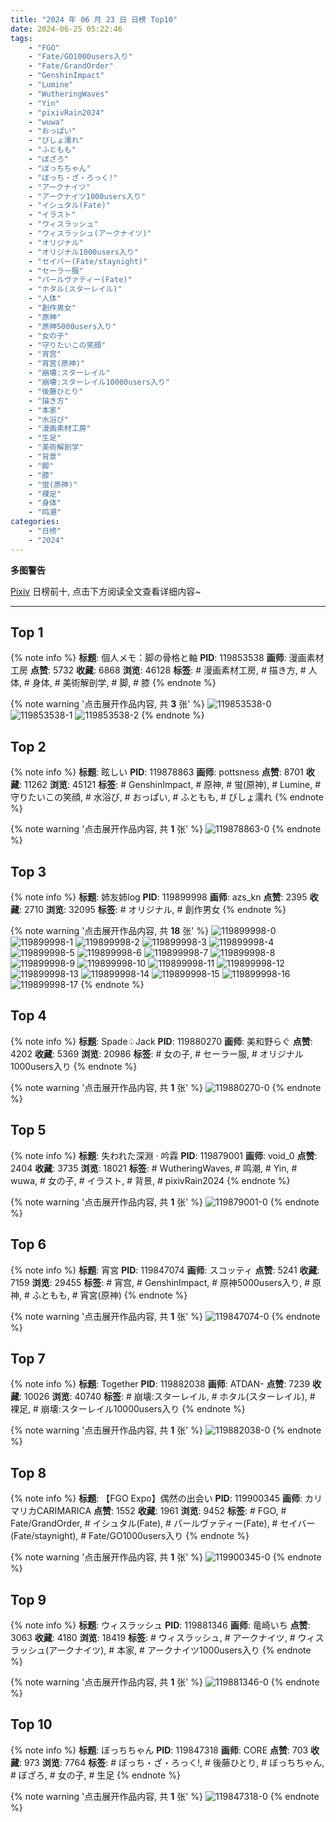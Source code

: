 ```yaml
---
title: "2024 年 06 月 23 日 日榜 Top10"
date: 2024-06-25 05:22:46
tags:
    - "FGO"
    - "Fate/GO1000users入り"
    - "Fate/GrandOrder"
    - "GenshinImpact"
    - "Lumine"
    - "WutheringWaves"
    - "Yin"
    - "pixivRain2024"
    - "wuwa"
    - "おっぱい"
    - "びしょ濡れ"
    - "ふともも"
    - "ぼざろ"
    - "ぼっちちゃん"
    - "ぼっち・ざ・ろっく!"
    - "アークナイツ"
    - "アークナイツ1000users入り"
    - "イシュタル(Fate)"
    - "イラスト"
    - "ウィスラッシュ"
    - "ウィスラッシュ(アークナイツ)"
    - "オリジナル"
    - "オリジナル1000users入り"
    - "セイバー(Fate/staynight)"
    - "セーラー服"
    - "パールヴァティー(Fate)"
    - "ホタル(スターレイル)"
    - "人体"
    - "創作男女"
    - "原神"
    - "原神5000users入り"
    - "女の子"
    - "守りたいこの笑顔"
    - "宵宫"
    - "宵宮(原神)"
    - "崩壊:スターレイル"
    - "崩壊:スターレイル10000users入り"
    - "後藤ひとり"
    - "描き方"
    - "本家"
    - "水浴び"
    - "漫画素材工房"
    - "生足"
    - "美術解剖学"
    - "背景"
    - "脚"
    - "膝"
    - "蛍(原神)"
    - "裸足"
    - "身体"
    - "鸣潮"
categories:
    - "日榜"
    - "2024"
---
```


<i class="fa fa-triangle-exclamation"></i>**多图警告**<i class="fa fa-triangle-exclamation"></i>

[Pixiv](https://www.pixiv.net/) 日榜前十, 点击下方阅读全文查看详细内容~

<!-- more -->

---

## Top 1

{% note info %}
**标题**: 個人メモ：脚の骨格と軸
**PID**: 119853538 **画师**: 漫画素材工房
**点赞**: 5732 **收藏**: 6868 **浏览**: 46128
**标签**: # 漫画素材工房, # 描き方, # 人体, # 身体, # 美術解剖学, # 脚, # 膝
{% endnote %}

{% note warning '点击展开作品内容, 共 **3** 张' %}
![119853538-0](https://i.pixiv.re/img-original/img/2024/06/22/06/00/08/119853538_p0.jpg)
![119853538-1](https://i.pixiv.re/img-original/img/2024/06/22/06/00/08/119853538_p1.jpg)
![119853538-2](https://i.pixiv.re/img-original/img/2024/06/22/06/00/08/119853538_p2.jpg)
{% endnote %}

## Top 2

{% note info %}
**标题**: 眩しい
**PID**: 119878863 **画师**: pottsness
**点赞**: 8701 **收藏**: 11262 **浏览**: 45121
**标签**: # GenshinImpact, # 原神, # 蛍(原神), # Lumine, # 守りたいこの笑顔, # 水浴び, # おっぱい, # ふともも, # びしょ濡れ
{% endnote %}

{% note warning '点击展开作品内容, 共 **1** 张' %}
![119878863-0](https://i.pixiv.re/img-original/img/2024/06/23/00/00/09/119878863_p0.jpg)
{% endnote %}

## Top 3

{% note info %}
**标题**: 姉友姉log
**PID**: 119899998 **画师**: azs_kn
**点赞**: 2395 **收藏**: 2710 **浏览**: 32095
**标签**: # オリジナル, # 創作男女
{% endnote %}

{% note warning '点击展开作品内容, 共 **18** 张' %}
![119899998-0](https://i.pixiv.re/img-original/img/2024/06/23/17/17/55/119899998_p0.jpg)
![119899998-1](https://i.pixiv.re/img-original/img/2024/06/23/17/17/55/119899998_p1.jpg)
![119899998-2](https://i.pixiv.re/img-original/img/2024/06/23/17/17/55/119899998_p2.jpg)
![119899998-3](https://i.pixiv.re/img-original/img/2024/06/23/17/17/55/119899998_p3.jpg)
![119899998-4](https://i.pixiv.re/img-original/img/2024/06/23/17/17/55/119899998_p4.jpg)
![119899998-5](https://i.pixiv.re/img-original/img/2024/06/23/17/17/55/119899998_p5.jpg)
![119899998-6](https://i.pixiv.re/img-original/img/2024/06/23/17/17/55/119899998_p6.jpg)
![119899998-7](https://i.pixiv.re/img-original/img/2024/06/23/17/17/55/119899998_p7.jpg)
![119899998-8](https://i.pixiv.re/img-original/img/2024/06/23/17/17/55/119899998_p8.jpg)
![119899998-9](https://i.pixiv.re/img-original/img/2024/06/23/17/17/55/119899998_p9.jpg)
![119899998-10](https://i.pixiv.re/img-original/img/2024/06/23/17/17/55/119899998_p10.jpg)
![119899998-11](https://i.pixiv.re/img-original/img/2024/06/23/17/17/55/119899998_p11.jpg)
![119899998-12](https://i.pixiv.re/img-original/img/2024/06/23/17/17/55/119899998_p12.jpg)
![119899998-13](https://i.pixiv.re/img-original/img/2024/06/23/17/17/55/119899998_p13.jpg)
![119899998-14](https://i.pixiv.re/img-original/img/2024/06/23/17/17/55/119899998_p14.jpg)
![119899998-15](https://i.pixiv.re/img-original/img/2024/06/23/17/17/55/119899998_p15.jpg)
![119899998-16](https://i.pixiv.re/img-original/img/2024/06/23/17/17/55/119899998_p16.jpg)
![119899998-17](https://i.pixiv.re/img-original/img/2024/06/23/17/17/55/119899998_p17.jpg)
{% endnote %}

## Top 4

{% note info %}
**标题**: Spade♤Jack
**PID**: 119880270 **画师**: 美和野らぐ
**点赞**: 4202 **收藏**: 5369 **浏览**: 20986
**标签**: # 女の子, # セーラー服, # オリジナル1000users入り
{% endnote %}

{% note warning '点击展开作品内容, 共 **1** 张' %}
![119880270-0](https://i.pixiv.re/img-original/img/2024/06/23/00/29/14/119880270_p0.png)
{% endnote %}

## Top 5

{% note info %}
**标题**: 失われた深淵 · 吟霖
**PID**: 119879001 **画师**: void_0
**点赞**: 2404 **收藏**: 3735 **浏览**: 18021
**标签**: # WutheringWaves, # 鸣潮, # Yin, # wuwa, # 女の子, # イラスト, # 背景, # pixivRain2024
{% endnote %}

{% note warning '点击展开作品内容, 共 **1** 张' %}
![119879001-0](https://i.pixiv.re/img-original/img/2024/06/23/00/00/41/119879001_p0.jpg)
{% endnote %}

## Top 6

{% note info %}
**标题**: 宵宮
**PID**: 119847074 **画师**: スコッティ
**点赞**: 5241 **收藏**: 7159 **浏览**: 29455
**标签**: # 宵宫, # GenshinImpact, # 原神5000users入り, # 原神, # ふともも, # 宵宮(原神)
{% endnote %}

{% note warning '点击展开作品内容, 共 **1** 张' %}
![119847074-0](https://i.pixiv.re/img-original/img/2024/06/22/00/00/35/119847074_p0.jpg)
{% endnote %}

## Top 7

{% note info %}
**标题**: Together
**PID**: 119882038 **画师**: ATDAN-
**点赞**: 7239 **收藏**: 10026 **浏览**: 40740
**标签**: # 崩壊:スターレイル, # ホタル(スターレイル), # 裸足, # 崩壊:スターレイル10000users入り
{% endnote %}

{% note warning '点击展开作品内容, 共 **1** 张' %}
![119882038-0](https://i.pixiv.re/img-original/img/2024/06/23/01/32/27/119882038_p0.png)
{% endnote %}

## Top 8

{% note info %}
**标题**: 【FGO Expo】偶然の出会い
**PID**: 119900345 **画师**: カリマリカCARIMARICA
**点赞**: 1552 **收藏**: 1961 **浏览**: 9452
**标签**: # FGO, # Fate/GrandOrder, # イシュタル(Fate), # パールヴァティー(Fate), # セイバー(Fate/staynight), # Fate/GO1000users入り
{% endnote %}

{% note warning '点击展开作品内容, 共 **1** 张' %}
![119900345-0](https://i.pixiv.re/img-original/img/2024/06/23/17/27/57/119900345_p0.jpg)
{% endnote %}

## Top 9

{% note info %}
**标题**: ウィスラッシュ
**PID**: 119881346 **画师**: 竜崎いち
**点赞**: 3063 **收藏**: 4180 **浏览**: 18419
**标签**: # ウィスラッシュ, # アークナイツ, # ウィスラッシュ(アークナイツ), # 本家, # アークナイツ1000users入り
{% endnote %}

{% note warning '点击展开作品内容, 共 **1** 张' %}
![119881346-0](https://i.pixiv.re/img-original/img/2024/06/23/01/02/02/119881346_p0.jpg)
{% endnote %}

## Top 10

{% note info %}
**标题**: ぼっちちゃん
**PID**: 119847318 **画师**: CORE
**点赞**: 703 **收藏**: 973 **浏览**: 7764
**标签**: # ぼっち・ざ・ろっく!, # 後藤ひとり, # ぼっちちゃん, # ぼざろ, # 女の子, # 生足
{% endnote %}

{% note warning '点击展开作品内容, 共 **1** 张' %}
![119847318-0](https://i.pixiv.re/img-original/img/2024/06/22/00/02/30/119847318_p0.png)
{% endnote %}
